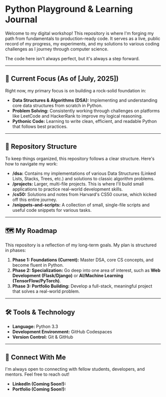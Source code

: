# Python Playground & Learning Journal

Welcome to my digital workshop! This repository is where I'm forging my path from fundamentals to production-ready code. It serves as a live, public record of my progress, my experiments, and my solutions to various coding challenges as I journey through computer science.

The code here isn't always perfect, but it's always a step forward.

---

## 🎯 Current Focus (As of [July, 2025])

Right now, my primary focus is on building a rock-solid foundation in:

*   **Data Structures & Algorithms (DSA):** Implementing and understanding core data structures from scratch in Python.
*   **Problem Solving:** Consistently working through challenges on platforms like LeetCode and HackerRank to improve my logical reasoning.
*   **Pythonic Code:** Learning to write clean, efficient, and readable Python that follows best practices.

---

## 📂 Repository Structure

To keep things organized, this repository follows a clear structure. Here's how to navigate my work:

*   **/dsa:** Contains my implementations of various Data Structures (Linked Lists, Stacks, Trees, etc.) and solutions to classic algorithm problems.
*   **/projects:** Larger, multi-file projects. This is where I'll build small applications to practice real-world development skills.
*   **/cs50:** Solutions and notes from Harvard's CS50 course, which kicked off this entire journey.
*   **/snippets-and-scripts:** A collection of small, single-file scripts and useful code snippets for various tasks.

---

## 🗺️ My Roadmap

This repository is a reflection of my long-term goals. My plan is structured in phases:

1.  **Phase 1: Foundations (Current):** Master DSA, core CS concepts, and become fluent in Python.
2.  **Phase 2: Specialization:** Go deep into one area of interest, such as **Web Development (Flask/Django)** or **AI/Machine Learning (TensorFlow/PyTorch)**.
3.  **Phase 3: Portfolio Building:** Develop a full-stack, meaningful project that solves a real-world problem.

---

## 🛠️ Tools & Technology

*   **Language:** Python 3.3
*   **Development Environment:** GitHub Codespaces
*   **Version Control:** Git & GitHub

---

## 🤝 Connect With Me

I'm always open to connecting with fellow students, developers, and mentors. Feel free to reach out!

*   **LinkedIn (Coming Soon!):** 
*   **Portfolio (Coming Soon!):** 
